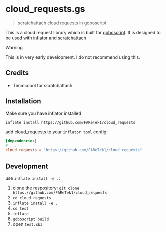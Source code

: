 # cloud_requests.gs

> scratchattach cloud requests in goboscript

This is a cloud request library which is built for [goboscript](https://github.com/aspizu/goboscript).
It is designed to be used with [inflator](https://github.com/faretek1/inflator) and [scratchattach](https://github.com/timMcCool/scratchattach/)

> [!WARNING]
> This is in very early development. I do not recommend using this.

## Credits

- Timmccool for scratchattach

## Installation

Make sure you have inflator installed

`inflate install https://github.com/FAReTek1/cloud_requests`

add cloud_requests to your `inflator.toml` config:
```toml
[dependencies]
# ...
cloud_requests = "https://github.com/FAReTek1/cloud_requests"
```

## Development

use `inflate install -e .`:

1. clone the respository: `git clone https://github.com/FAReTek1/cloud_requests`
2. `cd cloud_requests`
3. `inflate install -e .`
4. `cd test`
5. `inflate`
6. `goboscript build`
7. open `test.sb3`
